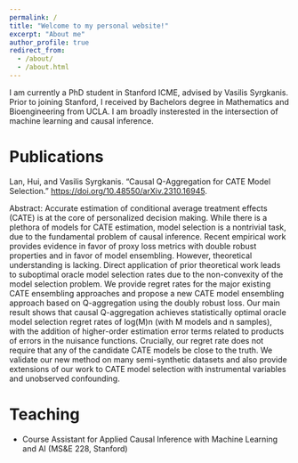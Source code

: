 ```yaml
---
permalink: /
title: "Welcome to my personal website!"
excerpt: "About me"
author_profile: true
redirect_from: 
  - /about/
  - /about.html
---
```


I am currently a PhD student in Stanford ICME, advised by Vasilis Syrgkanis. Prior to joining Stanford, I received by Bachelors degree in Mathematics and Bioengineering from UCLA. I am broadly insterested in the intersection of machine learning and causal inference. 

Publications
======
Lan, Hui, and Vasilis Syrgkanis. “Causal Q-Aggregation for CATE Model Selection.” https://doi.org/10.48550/arXiv.2310.16945.

Abstract: Accurate estimation of conditional average treatment effects (CATE) is at the core of personalized decision making. While there is a plethora of models for CATE estimation, model selection is a nontrivial task, due to the fundamental problem of causal inference. Recent empirical work provides evidence in favor of proxy loss metrics with double robust properties and in favor of model ensembling. However, theoretical understanding is lacking. Direct application of prior theoretical work leads to suboptimal oracle model selection rates due to the non-convexity of the model selection problem. We provide regret rates for the major existing CATE ensembling approaches and propose a new CATE model ensembling approach based on Q-aggregation using the doubly robust loss. Our main result shows that causal Q-aggregation achieves statistically optimal oracle model selection regret rates of log(M)n (with M models and n samples), with the addition of higher-order estimation error terms related to products of errors in the nuisance functions. Crucially, our regret rate does not require that any of the candidate CATE models be close to the truth. We validate our new method on many semi-synthetic datasets and also provide extensions of our work to CATE model selection with instrumental variables and unobserved confounding.


Teaching
======
- Course Assistant for Applied Causal Inference with Machine Learning and AI (MS&E 228, Stanford)
